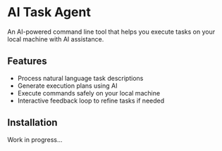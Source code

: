 # AI Task Agent

An AI-powered command line tool that helps you execute tasks on your local machine with AI assistance.

## Features

- Process natural language task descriptions
- Generate execution plans using AI
- Execute commands safely on your local machine
- Interactive feedback loop to refine tasks if needed

## Installation

Work in progress...